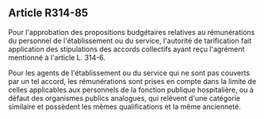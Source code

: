 ## Article R314-85

Pour l'approbation des propositions budgétaires relatives au rémunérations du personnel de l'établissement
ou du service, l'autorité de tarification fait application des stipulations des accords collectifs ayant reçu
l'agrément mentionné à l'article L. 314-6.

Pour les agents de l'établissement ou du service qui ne sont pas couverts par un tel accord, les rémunérations
sont prises en compte dans la limite de celles applicables aux personnels de la fonction publique hospitalière,
ou à défaut des organismes publics analogues, qui relèvent d'une catégorie similaire et possèdent les mêmes
qualifications et la même ancienneté.

